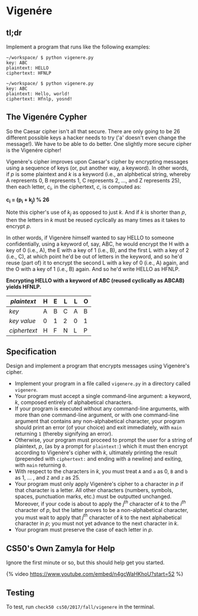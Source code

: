 # Vigenére

## tl;dr

Implement a program that runs like the following examples:

```
~/workspace/ $ python vigenere.py
key: ABC
plaintext: HELLO
ciphertext: HFNLP
```

```
~/workspace/ $ python vigenere.py
key: ABC
plaintext: Hello, world!
ciphertext: Hfnlp, yosnd!
```

## The Vigenére Cypher

So the Caesar cipher isn't all that secure. There are only going to be 26 different possible keys a hacker needs to try ('a' doesn't even change the message!). We have to be able to do better. One slightly more secure cipher is the Vigenére cipher!

Vigenère's cipher improves upon Caesar's cipher by encrypting messages using a sequence of keys (or, put another way, a keyword). In other words, if _p_ is some plaintext and _k_ is a keyword (i.e., an alphbetical string, whereby A represents 0, B represents 1, C represents 2, ..., and Z represents 25), then each letter, _c<sub>i</sub>_, in the ciphertext, _c_, is computed as:

**c<sub>i</sub> = (p<sub>i</sub> + k<sub>j</sub>) % 26**

Note this cipher's use of _k<sub>j</sub>_ as opposed to just _k_. And if _k_ is shorter than _p_, then the letters in _k_ must be reused cyclically as many times as it takes to encrypt _p_.

In other words, if Vigenère himself wanted to say HELLO to someone confidentially, using a keyword of, say, ABC, he would encrypt the H with a key of 0 (i.e., A), the E with a key of 1 (i.e., B), and the first L with a key of 2 (i.e., C), at which point he'd be out of letters in the keyword, and so he'd reuse (part of) it to encrypt the second L with a key of 0 (i.e., A) again, and the O with a key of 1 (i.e., B) again. And so he'd write HELLO as HFNLP.

**Encrypting HELLO with a keyword of ABC (reused cyclically as ABCAB) yields HFNLP.**

| *plaintext*    | H | E | L | L | O |
|--|--|--|--|--|--|
| *key*        | A | B | C | A | B |
| *key value* | 0 | 1 | 2 | 0 | 1 |
| *ciphertext* | H | F | N | L | P |

## Specification

Design and implement a program that encrypts messages using Vigenère's cipher.

- Implement your program in a file called `vigenere.py` in a directory called `vigenere`.
- Your program must accept a single command-line argument: a keyword, _k_, composed entirely of alphabetical characters.
- If your program is executed without any command-line arguments, with more than one command-line argument, or with one command-line argument that contains any non-alphabetical character, your program should print an error (of your choice) and exit immediately, with `main` returning `1` (thereby signifying an error).
- Otherwise, your program must proceed to prompt the user for a string of plaintext, _p_, (as by a prompt for `plaintext:`) which it must then encrypt according to Vigenère's cipher with _k_, ultimately printing the result (prepended with `ciphertext:` and ending with a newline) and exiting, with `main` returning `0`.
- With respect to the characters in _k_, you must treat `A` and `a` as 0, `B` and `b` as 1, ... , and `Z` and `z` as 25.
- Your program must only apply Vigenère's cipher to a character in _p_ if that character is a letter. All other characters (numbers, symbols, spaces, punctuation marks, etc.) must be outputted unchanged. Moreover, if your code is about to apply the _j<sup>th</sup>_ character of _k_ to the _i<sup>th</sup>_ character of _p_, but the latter proves to be a non-alphabetical character, you must wait to apply that _j<sup>th</sup>_ character of _k_ to the next alphabetical character in _p_; you must not yet advance to the next character in _k_.
- Your program must preserve the case of each letter in _p_.

## CS50's Own Zamyla for Help

Ignore the first minute or so, but this should help get you started.

{% video https://www.youtube.com/embed/n4gcWaHKhoU?start=52 %}

## Testing

To test, run `check50 cs50/2017/fall/vigenere` in the terminal.
